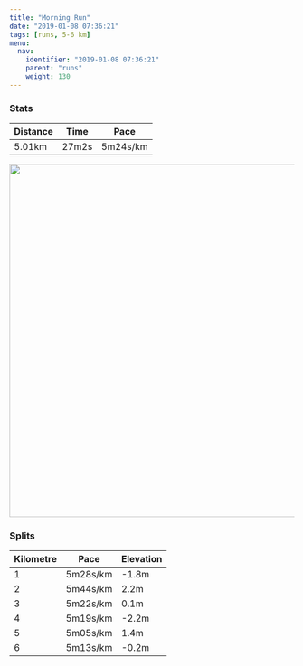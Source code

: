 ```yaml
---
title: "Morning Run"
date: "2019-01-08 07:36:21"
tags: [runs, 5-6 km]
menu:
  nav:
    identifier: "2019-01-08 07:36:21"
    parent: "runs"
    weight: 130
---
```


### Stats

| Distance | Time | Pace |
|----------|------|------|
|5.01km|27m2s|5m24s/km|

<img src='https://maps.googleapis.com/maps/api/staticmap?maptype=terrain&path=enc:_qjeI`yyLpEtIdG~ApJbQ|H|X~Edb@o@{Az@|j@iBnRzBuUiAsg@j@~A_G{`@gHmZqJ}PeEc@gGuK&key=AIzaSyBPVQ_iynBzLujdhfLzy8Z-5zczbktE55k&size=800x800&scale=2&markers=color:yellow|label:S|53.47104,-2.26721&markers=color:green|label:F|53.47104,-2.2672300000000005' width='625' />

### Splits

| Kilometre | Pace | Elevation |
|------|------|-----------|
|1|5m28s/km|-1.8m|
|2|5m44s/km|2.2m|
|3|5m22s/km|0.1m|
|4|5m19s/km|-2.2m|
|5|5m05s/km|1.4m|
|6|5m13s/km|-0.2m|
